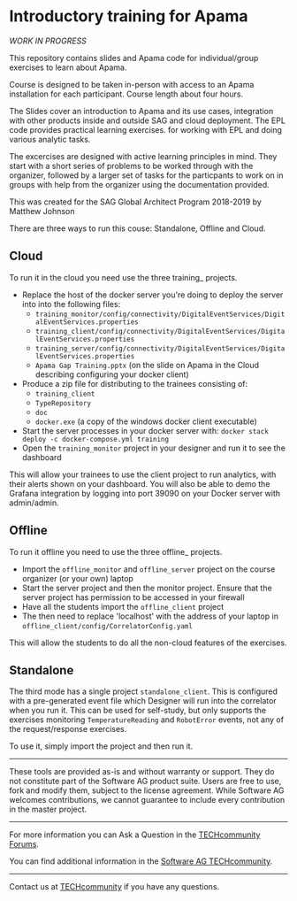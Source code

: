 # Introductory training for Apama

*WORK IN PROGRESS*

This repository contains slides and Apama code for individual/group exercises to learn about Apama.

Course is designed to be taken in-person with access to an Apama installation for each participant. Course length about four hours.

The Slides cover an introduction to Apama and its use cases, integration with other products inside and outside SAG and cloud deployment. The EPL code provides practical learning exercises. for working with EPL and doing various analytic tasks.

The excercises are designed with active learning principles in mind. They start with a short series of problems to be worked through with the organizer, followed by a larger set of tasks for the particpants to work on in groups with help from the organizer using the documentation provided.

This was created for the SAG Global Architect Program 2018-2019 by Matthew Johnson

There are three ways to run this couse: Standalone, Offline and Cloud.

## Cloud

To run it in the cloud you need use the three training\_ projects.

* Replace the host of the docker server you're doing to deploy the server into into the following files:
    * ```training_monitor/config/connectivity/DigitalEventServices/DigitalEventServices.properties```
    * ```training_client/config/connectivity/DigitalEventServices/DigitalEventServices.properties```
    * ```training_server/config/connectivity/DigitalEventServices/DigitalEventServices.properties```
    * ```Apama Gap Training.pptx``` (on the slide on Apama in the Cloud describing configuring your docker client)
* Produce a zip file for distributing to the trainees consisting of:
    * ```training_client```
	 * ```TypeRepository```
	 * ```doc```
	 * ```docker.exe``` (a copy of the windows docker client executable)
* Start the server processes in your docker server with:
    ```docker stack deploy -c docker-compose.yml training```
* Open the ```training_monitor``` project in your designer and run it to see the dashboard

This will allow your trainees to use the client project to run analytics, with their alerts shown on your dashboard. You will also be able to demo the Grafana integration by logging into port 39090 on your Docker server with admin/admin.

## Offline

To run it offline you need to use the three offline\_ projects.

* Import the ```offline_monitor``` and ```offline_server``` project on the course organizer (or your own) laptop
* Start the server project and then the monitor project. Ensure that the server project has permission to be accessed in your firewall
* Have all the students import the ```offline_client``` project
* The then need to replace 'localhost' with the address of your laptop in ```offline_client/config/CorrelatorConfig.yaml```

This will allow the students to do all the non-cloud features of the exercises.

## Standalone

The third mode has a single project ```standalone_client```. This is configured with a pre-generated event file which Designer will run into the correlator when you run it. This can be used for self-study, but only supports the exercises monitoring ```TemperatureReading``` and ```RobotError``` events, not any of the request/response exercises.

To use it, simply import the project and then run it.
______________________
These tools are provided as-is and without warranty or support. They do not constitute part of the Software AG product suite. Users are free to use, fork and modify them, subject to the license agreement. While Software AG welcomes contributions, we cannot guarantee to include every contribution in the master project.
_____________________
For more information you can Ask a Question in the [TECHcommunity Forums](http://tech.forums.softwareag.com/techjforum/forums/list.page?product=apama).

You can find additional information in the [Software AG TECHcommunity](http://techcommunity.softwareag.com/home/-/product/name/apama).
_____________________

Contact us at [TECHcommunity](mailto:technologycommunity@softwareag.com?subject=Github/SoftwareAG) if you have any questions.
